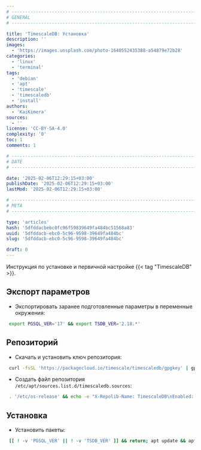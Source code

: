 ```yaml
---
# -------------------------------------------------------------------------------------------------------------------- #
# GENERAL
# -------------------------------------------------------------------------------------------------------------------- #

title: 'TimescaleDB: Установка'
description: ''
images:
  - 'https://images.unsplash.com/photo-1640552435388-a54879e72b28'
categories:
  - 'linux'
  - 'terminal'
tags:
  - 'debian'
  - 'apt'
  - 'timescale'
  - 'timescaledb'
  - 'install'
authors:
  - 'KaiKimera'
sources:
  - ''
license: 'CC-BY-SA-4.0'
complexity: '0'
toc: 1
comments: 1

# -------------------------------------------------------------------------------------------------------------------- #
# DATE
# -------------------------------------------------------------------------------------------------------------------- #

date: '2025-02-06T12:29:15+03:00'
publishDate: '2025-02-06T12:29:15+03:00'
lastMod: '2025-02-06T12:29:15+03:00'

# -------------------------------------------------------------------------------------------------------------------- #
# META
# -------------------------------------------------------------------------------------------------------------------- #

type: 'articles'
hash: '5dfddacbebc0fc96f59839649fa484bc51568a83'
uuid: '5dfddacb-ebc0-5c96-9598-39649fa484bc'
slug: '5dfddacb-ebc0-5c96-9598-39649fa484bc'

draft: 0
---
```


Инструкция по установке и первичной настройке {{< tag "TimescaleDB" >}}.

<!--more-->

## Экспорт параметров

- Экспортировать заранее подготовленные параметры в переменные окружения:

```bash
 export PGSQL_VER='17' && export TSDB_VER='2.18.*'
```

## Репозиторий

- Скачать и установить ключ репозитория:

```bash
 curl -fsSL 'https://packagecloud.io/timescale/timescaledb/gpgkey' | gpg --dearmor -o '/etc/apt/keyrings/timescaledb.gpg'
```

- Создать файл репозитория `/etc/apt/sources.list.d/timescaledb.sources`:

```bash
 . '/etc/os-release' && echo -e "X-Repolib-Name: TimescaleDB\nEnabled: yes\nTypes: deb\nURIs: https://packagecloud.io/timescale/timescaledb/${ID}\nSuites: ${VERSION_CODENAME}\nComponents: main\nSigned-By: /etc/apt/keyrings/timescaledb.gpg\n" | tee '/etc/apt/sources.list.d/timescaledb.sources' > '/dev/null'
```

## Установка

- Установить пакеты:

```bash
 [[ ! -v 'PGSQL_VER' || ! -v 'TSDB_VER' ]] && return; apt update && apt install --yes timescaledb-2-postgresql-${PGSQL_VER}=${TSDB_VER} timescaledb-2-loader-postgresql-${PGSQL_VER}=${TSDB_VER} timescaledb-tools
```
